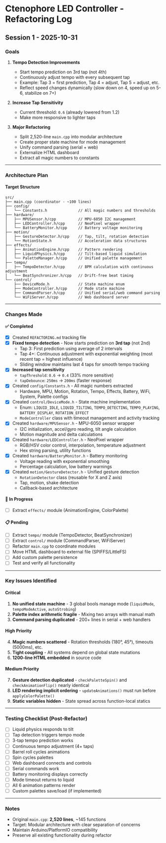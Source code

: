 # Ctenophore LED Controller - Refactoring Log

## Session 1 - 2025-10-31

### Goals
1. **Tempo Detection Improvements**
   - Start tempo prediction on 3rd tap (not 4th)
   - Continuously adjust tempo with every subsequent tap
   - Example: Tap 3 = first prediction, Tap 4 = adjust, Tap 5 = adjust, etc.
   - Reflect speed changes dynamically (slow down on 4, speed up on 5-6, stabilize on 7+)

2. **Increase Tap Sensitivity**
   - Current threshold: `0.6` (already lowered from 1.2)
   - Make more responsive to lighter taps

3. **Major Refactoring**
   - Split 2,520-line `main.cpp` into modular architecture
   - Create proper state machine for mode management
   - Unify command parsing (serial + web)
   - Externalize HTML dashboard
   - Extract all magic numbers to constants

---

### Architecture Plan

#### Target Structure
```
src/
├── main.cpp (coordinator - ~100 lines)
├── config/
│   └── Constants.h              // All magic numbers and thresholds
├── hardware/
│   ├── MPUSensor.h/cpp          // MPU-6050 I2C management
│   ├── LEDController.h/cpp      // NeoPixel wrapper
│   └── BatteryMonitor.h/cpp     // Battery voltage monitoring
├── motion/
│   ├── GestureDetector.h/cpp    // Tap, tilt, rotation detection
│   └── MotionState.h            // Acceleration data structures
├── effects/
│   ├── AnimationEngine.h/cpp    // Pattern rendering
│   ├── LiquidPhysics.h/cpp      // Tilt-based liquid simulation
│   └── PaletteManager.h/cpp     // Unified palette management
├── tempo/
│   ├── TempoDetector.h/cpp      // BPM calculation with continuous adjustment
│   └── BeatSynchronizer.h/cpp   // Drift-free beat timing
└── control/
    ├── DeviceMode.h             // State machine enum
    ├── ModeController.h/cpp     // Mode state machine
    ├── CommandParser.h/cpp      // Unified serial/web command parsing
    └── WiFiServer.h/cpp         // Web dashboard server
```

---

### Changes Made

#### ✅ Completed
- [x] Created `REFACTORING.md` tracking file
- [x] **Fixed tempo detection** - Now starts prediction on **3rd tap** (not 2nd)
  - Tap 3: First prediction using average of 2 intervals
  - Tap 4+: Continuous adjustment with exponential weighting (most recent tap = highest influence)
  - Sliding window maintains last 4 taps for smooth tempo tracking
- [x] **Increased tap sensitivity**
  - `tapThreshold`: `0.6` → `0.4` (33% more sensitive)
  - `tapDebounce`: `250ms` → `200ms` (faster response)
- [x] Created `config/Constants.h` - All magic numbers extracted
  - Hardware, MPU, Motion, Rotation, Tempo, Effects, Battery, WiFi, System, Palette configs
- [x] Created `control/DeviceMode.h` - State machine implementation
  - Enum: `LIQUID_IDLE`, `LIQUID_TILTING`, `TEMPO_DETECTING`, `TEMPO_PLAYING`, `BATTERY_DISPLAY`, `ROTATION_EFFECT`
  - `ModeController` class with timeout management and activity tracking
- [x] Created `hardware/MPUSensor.h` - MPU-6050 sensor wrapper
  - I2C initialization, accel/gyro reading, tilt angle calculation
  - Motion magnitude and delta calculations
- [x] Created `hardware/LEDController.h` - NeoPixel wrapper
  - RGB/HSV color control, interpolation, temperature adjustment
  - Hex string parsing, utility functions
- [x] Created `hardware/BatteryMonitor.h` - Battery monitoring
  - Voltage reading with exponential smoothing
  - Percentage calculation, low battery warnings
- [x] Created `motion/GestureDetector.h` - Unified gesture detection
  - `RotationDetector` class (reusable for X and Z axis)
  - Tap, motion, shake detection
  - Callback-based architecture

#### 🚧 In Progress
- [ ] Extract `effects/` module (AnimationEngine, ColorPalette)

#### 📋 Pending
- [ ] Extract `tempo/` module (TempoDetector, BeatSynchronizer)
- [ ] Extract `control/` module (CommandParser, WiFiServer)
- [ ] Refactor `main.cpp` to coordinate modules
- [ ] Move HTML dashboard to external file (SPIFFS/LittleFS)
- [ ] Add custom palette persistence
- [ ] Test and verify all functionality

---

### Key Issues Identified

#### Critical
1. **No unified state machine** - 3 global bools manage mode (`liquidMode`, `tempoModeActive`, `autoStrobing`)
2. **Palette index arithmetic fragile** - Mixing two arrays with manual math
3. **Command parsing duplicated** - 200+ lines in serial + web handlers

#### High Priority
4. **Magic numbers scattered** - Rotation thresholds (180°, 45°), timeouts (5000ms), etc.
5. **Tight coupling** - All systems depend on global state mutations
6. **1200-line HTML embedded** in source code

#### Medium Priority
7. **Gesture detection duplicated** - `checkPaletteSpin()` and `checkAnimationFlip()` nearly identical
8. **LED rendering implicit ordering** - `updateAnimations()` must run before `applyColorPalette()`
9. **Static variables hidden** - State spread across function-local statics

---

### Testing Checklist (Post-Refactor)
- [ ] Liquid physics responds to tilt
- [ ] Tap detection triggers tempo mode
- [ ] 3-tap tempo prediction works
- [ ] Continuous tempo adjustment (4+ taps)
- [ ] Barrel roll cycles animations
- [ ] Spin cycles palettes
- [ ] Web dashboard connects and controls
- [ ] Serial commands work
- [ ] Battery monitoring displays correctly
- [ ] Mode timeout returns to liquid
- [ ] All 6 animation patterns render
- [ ] Custom palettes save/load (if implemented)

---

### Notes
- Original `main.cpp`: **2,520 lines**, ~145 functions
- Target: Modular architecture with clear separation of concerns
- Maintain Arduino/PlatformIO compatibility
- Preserve all existing functionality during refactor
